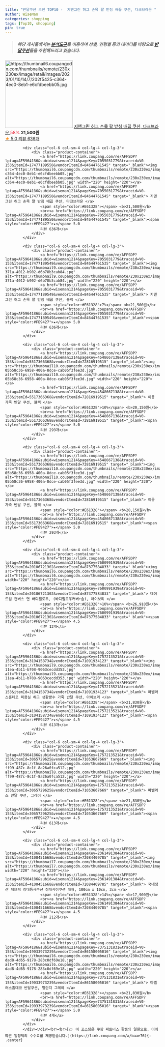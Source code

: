 ```yaml
---
title: "반달쿠션 추천 TOP10 -  지앤그린 허그 손목 팔 받침 배꼽 쿠션, 다크브라운 "
author: WiseMan
categories: shopping
tags: [Top10, shopping]
pin: true
---
```


> ##### 해당 게시물에서는 [**분석도구**](https://itemscout.io/)를 이용하여 **성별**, **연령별** 등의 데이터를 바탕으로 [**반달쿠션**](https://link.coupang.com/a/baae76)들을 추천해드리고 있습니다.
<div class="container"><div class="row">
            <div class="col-6 col-sm-4 col-lg-4 col-lg-3">
                <div class="product-container">
                    <a href="https://link.coupang.com/re/AFFSDP?lptag=AF5964186&subid=wiseman1214&pageKey=7055031779&traceid=V0-153&itemId=17477189550&vendorItemId=84644761545" target="_blank"><img src="https://thumbnail6.coupangcdn.com/thumbnails/remote/230x230ex/image/retail/images/2023/01/10/14/7/202f5425-c364-4ec0-8eb1-e6cfdbeebb05.jpg" alt="https://thumbnail6.coupangcdn.com/thumbnails/remote/230x230ex/image/retail/images/2023/01/10/14/7/202f5425-c364-4ec0-8eb1-e6cfdbeebb05.jpg" width="220" height="220"></a>
                    <a href="https://link.coupang.com/re/AFFSDP?lptag=AF5964186&subid=wiseman1214&pageKey=7055031779&traceid=V0-153&itemId=17477189550&vendorItemId=84644761545" target="_blank"> 지앤그린 허그 손목 팔 받침 배꼽 쿠션, 다크브라운 </a>
                    <span style="color:#E61328">58%</span> <b>21,500원</b>
                    <br><a href="https://link.coupang.com/re/AFFSDP?lptag=AF5964186&subid=wiseman1214&pageKey=7055031779&traceid=V0-153&itemId=17477189550&vendorItemId=84644761545" target="_blank"><span style="color:#FE9427">★</span> 5.0
                    리뷰 636개</a>
                </div>
            </div>
            
            <div class="col-6 col-sm-4 col-lg-4 col-lg-3">
                <div class="product-container">
                    <a href="https://link.coupang.com/re/AFFSDP?lptag=AF5964186&subid=wiseman1214&pageKey=7055031779&traceid=V0-153&itemId=17477189550&vendorItemId=84644761545" target="_blank"><img src="https://thumbnail6.coupangcdn.com/thumbnails/remote/230x230ex/image/retail/images/2023/01/10/14/7/202f5425-c364-4ec0-8eb1-e6cfdbeebb05.jpg" alt="https://thumbnail6.coupangcdn.com/thumbnails/remote/230x230ex/image/retail/images/2023/01/10/14/7/202f5425-c364-4ec0-8eb1-e6cfdbeebb05.jpg" width="220" height="220"></a>
                    <a href="https://link.coupang.com/re/AFFSDP?lptag=AF5964186&subid=wiseman1214&pageKey=7055031779&traceid=V0-153&itemId=17477189550&vendorItemId=84644761545" target="_blank"> 지앤그린 허그 손목 팔 받침 배꼽 쿠션, 다크브라운 </a>
                    <span style="color:#E61328"></span> <b>21,500원</b>
                    <br><a href="https://link.coupang.com/re/AFFSDP?lptag=AF5964186&subid=wiseman1214&pageKey=7055031779&traceid=V0-153&itemId=17477189550&vendorItemId=84644761545" target="_blank"><span style="color:#FE9427">★</span> 5.0
                    리뷰 636개</a>
                </div>
            </div>
            
            <div class="col-6 col-sm-4 col-lg-4 col-lg-3">
                <div class="product-container">
                    <a href="https://link.coupang.com/re/AFFSDP?lptag=AF5964186&subid=wiseman1214&pageKey=7055031779&traceid=V0-153&itemId=17477189549&vendorItemId=84644761535" target="_blank"><img src="https://thumbnail9.coupangcdn.com/thumbnails/remote/230x230ex/image/retail/images/2023/01/10/14/3/7ebbdcb4-371a-4012-b902-d6b78b3cab84.jpg" alt="https://thumbnail9.coupangcdn.com/thumbnails/remote/230x230ex/image/retail/images/2023/01/10/14/3/7ebbdcb4-371a-4012-b902-d6b78b3cab84.jpg" width="220" height="220"></a>
                    <a href="https://link.coupang.com/re/AFFSDP?lptag=AF5964186&subid=wiseman1214&pageKey=7055031779&traceid=V0-153&itemId=17477189549&vendorItemId=84644761535" target="_blank"> 지앤그린 허그 손목 팔 받침 배꼽 쿠션, 블랙 </a>
                    <span style="color:#E61328">7%</span> <b>21,500원</b>
                    <br><a href="https://link.coupang.com/re/AFFSDP?lptag=AF5964186&subid=wiseman1214&pageKey=7055031779&traceid=V0-153&itemId=17477189549&vendorItemId=84644761535" target="_blank"><span style="color:#FE9427">★</span> 5.0
                    리뷰 636개</a>
                </div>
            </div>
            
            <div class="col-6 col-sm-4 col-lg-4 col-lg-3">
                <div class="product-container">
                    <a href="https://link.coupang.com/re/AFFSDP?lptag=AF5964186&subid=wiseman1214&pageKey=4548667138&traceid=V0-153&itemId=5517366368&vendorItemId=72816919515" target="_blank"><img src="https://thumbnail10.coupangcdn.com/thumbnails/remote/230x230ex/image/retail/images/507059642188177-05b58c36-6958-400a-8dce-cab05f3fee3d.jpg" alt="https://thumbnail10.coupangcdn.com/thumbnails/remote/230x230ex/image/retail/images/507059642188177-05b58c36-6958-400a-8dce-cab05f3fee3d.jpg" width="220" height="220"></a>
                    <a href="https://link.coupang.com/re/AFFSDP?lptag=AF5964186&subid=wiseman1214&pageKey=4548667138&traceid=V0-153&itemId=5517366368&vendorItemId=72816919515" target="_blank"> 이몽 가죽 반달 쿠션, 블랙 </a>
                    <span style="color:#E61328">10%</span> <b>20,150원</b>
                    <br><a href="https://link.coupang.com/re/AFFSDP?lptag=AF5964186&subid=wiseman1214&pageKey=4548667138&traceid=V0-153&itemId=5517366368&vendorItemId=72816919515" target="_blank"><span style="color:#FE9427">★</span> 5.0
                    리뷰 293개</a>
                </div>
            </div>
            
            <div class="col-6 col-sm-4 col-lg-4 col-lg-3">
                <div class="product-container">
                    <a href="https://link.coupang.com/re/AFFSDP?lptag=AF5964186&subid=wiseman1214&pageKey=4548667138&traceid=V0-153&itemId=5517366368&vendorItemId=72816919515" target="_blank"><img src="https://thumbnail10.coupangcdn.com/thumbnails/remote/230x230ex/image/retail/images/507059642188177-05b58c36-6958-400a-8dce-cab05f3fee3d.jpg" alt="https://thumbnail10.coupangcdn.com/thumbnails/remote/230x230ex/image/retail/images/507059642188177-05b58c36-6958-400a-8dce-cab05f3fee3d.jpg" width="220" height="220"></a>
                    <a href="https://link.coupang.com/re/AFFSDP?lptag=AF5964186&subid=wiseman1214&pageKey=4548667138&traceid=V0-153&itemId=5517366368&vendorItemId=72816919515" target="_blank"> 이몽 가죽 반달 쿠션, 블랙 </a>
                    <span style="color:#E61328"></span> <b>20,150원</b>
                    <br><a href="https://link.coupang.com/re/AFFSDP?lptag=AF5964186&subid=wiseman1214&pageKey=4548667138&traceid=V0-153&itemId=5517366368&vendorItemId=72816919515" target="_blank"><span style="color:#FE9427">★</span> 5.0
                    리뷰 293개</a>
                </div>
            </div>
            
            <div class="col-6 col-sm-4 col-lg-4 col-lg-3">
                <div class="product-container">
                    <a href="https://link.coupang.com/re/AFFSDP?lptag=AF5964186&subid=wiseman1214&pageKey=7600991939&traceid=V0-153&itemId=20106721302&vendorItemId=87377584833" target="_blank"><img src="https://thumbnail6.coupangcdn.com/thumbnails/remote/230x230ex/image/vendor_inventory/ace4/94e16b51d60d7fa49c026406c92de7a7139631a0a4edfae5478197d487cb.jpg" alt="https://thumbnail6.coupangcdn.com/thumbnails/remote/230x230ex/image/vendor_inventory/ace4/94e16b51d60d7fa49c026406c92de7a7139631a0a4edfae5478197d487cb.jpg" width="220" height="220"></a>
                    <a href="https://link.coupang.com/re/AFFSDP?lptag=AF5964186&subid=wiseman1214&pageKey=7600991939&traceid=V0-153&itemId=20106721302&vendorItemId=87377584833" target="_blank"> 데이드림 캔버스 면 바디필로우, (바디필로우커버+솜), 아이보리 </a>
                    <span style="color:#E61328">10%</span> <b>26,910원</b>
                    <br><a href="https://link.coupang.com/re/AFFSDP?lptag=AF5964186&subid=wiseman1214&pageKey=7600991939&traceid=V0-153&itemId=20106721302&vendorItemId=87377584833" target="_blank"><span style="color:#FE9427">★</span> 4.5
                    리뷰 12개</a>
                </div>
            </div>
            
            <div class="col-6 col-sm-4 col-lg-4 col-lg-3">
                <div class="product-container">
                    <a href="https://link.coupang.com/re/AFFSDP?lptag=AF5964186&subid=wiseman1214&pageKey=1757213521&traceid=V0-153&itemId=3104158734&vendorItemId=71091934123" target="_blank"><img src="https://thumbnail9.coupangcdn.com/thumbnails/remote/230x230ex/image/retail/images/2020/07/10/14/7/2e54fe0d-11ea-4b11-b708-9063cecdd353.jpg" alt="https://thumbnail9.coupangcdn.com/thumbnails/remote/230x230ex/image/retail/images/2020/07/10/14/7/2e54fe0d-11ea-4b11-b708-9063cecdd353.jpg" width="220" height="220"></a>
                    <a href="https://link.coupang.com/re/AFFSDP?lptag=AF5964186&subid=wiseman1214&pageKey=1757213521&traceid=V0-153&itemId=3104158734&vendorItemId=71091934123" target="_blank"> 마벨러스홈데코 미용실 허그 생활방수 가죽 반달 쿠션, 아이보리 </a>
                    <span style="color:#E61328"></span> <b>21,830원</b>
                    <br><a href="https://link.coupang.com/re/AFFSDP?lptag=AF5964186&subid=wiseman1214&pageKey=1757213521&traceid=V0-153&itemId=3104158734&vendorItemId=71091934123" target="_blank"><span style="color:#FE9427">★</span> 4.5
                    리뷰 613개</a>
                </div>
            </div>
            
            <div class="col-6 col-sm-4 col-lg-4 col-lg-3">
                <div class="product-container">
                    <a href="https://link.coupang.com/re/AFFSDP?lptag=AF5964186&subid=wiseman1214&pageKey=1757213521&traceid=V0-153&itemId=3065729625&vendorItemId=71053667669" target="_blank"><img src="https://thumbnail8.coupangcdn.com/thumbnails/remote/230x230ex/image/retail/images/2020/07/06/11/9/61a41fdd-ff99-487c-8c1f-8a26a0fca512.jpg" alt="https://thumbnail8.coupangcdn.com/thumbnails/remote/230x230ex/image/retail/images/2020/07/06/11/9/61a41fdd-ff99-487c-8c1f-8a26a0fca512.jpg" width="220" height="220"></a>
                    <a href="https://link.coupang.com/re/AFFSDP?lptag=AF5964186&subid=wiseman1214&pageKey=1757213521&traceid=V0-153&itemId=3065729625&vendorItemId=71053667669" target="_blank"> 마벨러스 반달 쿠션, 그레이 </a>
                    <span style="color:#E61328"></span> <b>21,830원</b>
                    <br><a href="https://link.coupang.com/re/AFFSDP?lptag=AF5964186&subid=wiseman1214&pageKey=1757213521&traceid=V0-153&itemId=3065729625&vendorItemId=71053667669" target="_blank"><span style="color:#FE9427">★</span> 4.5
                    리뷰 613개</a>
                </div>
            </div>
            
            <div class="col-6 col-sm-4 col-lg-4 col-lg-3">
                <div class="product-container">
                    <a href="https://link.coupang.com/re/AFFSDP?lptag=AF5964186&subid=wiseman1214&pageKey=2361491384&traceid=V0-153&itemId=4100451668&vendorItemId=72084409785" target="_blank"><img src="https://thumbnail7.coupangcdn.com/thumbnails/remote/230x230ex/image/vendor_inventory/909b/4b1faa38d5890c8b8de991ad0ece1e31e52d99733f4fade54caf46f20b1d.jpg" alt="https://thumbnail7.coupangcdn.com/thumbnails/remote/230x230ex/image/vendor_inventory/909b/4b1faa38d5890c8b8de991ad0ece1e31e52d99733f4fade54caf46f20b1d.jpg" width="220" height="220"></a>
                    <a href="https://link.coupang.com/re/AFFSDP?lptag=AF5964186&subid=wiseman1214&pageKey=2361491384&traceid=V0-153&itemId=4100451668&vendorItemId=72084409785" target="_blank"> 국내생산 페브릭 침대틈새쿠션 침대사이쿠션 대형, 100cm x 10cm, 3cm </a>
                    <span style="color:#E61328">14%</span> <b>17,900원</b>
                    <br><a href="https://link.coupang.com/re/AFFSDP?lptag=AF5964186&subid=wiseman1214&pageKey=2361491384&traceid=V0-153&itemId=4100451668&vendorItemId=72084409785" target="_blank"><span style="color:#FE9427">★</span> 4.5
                    리뷰 212개</a>
                </div>
            </div>
            
            <div class="col-6 col-sm-4 col-lg-4 col-lg-3">
                <div class="product-container">
                    <a href="https://link.coupang.com/re/AFFSDP?lptag=AF5964186&subid=wiseman1214&pageKey=7375131831&traceid=V0-153&itemId=19033973239&vendorItemId=86158005016" target="_blank"><img src="https://thumbnail6.coupangcdn.com/thumbnails/remote/230x230ex/image/retail/images/2023/06/02/12/9/4f715d5e-dad8-4d65-9178-283c0df69e18.jpg" alt="https://thumbnail6.coupangcdn.com/thumbnails/remote/230x230ex/image/retail/images/2023/06/02/12/9/4f715d5e-dad8-4d65-9178-283c0df69e18.jpg" width="220" height="220"></a>
                    <a href="https://link.coupang.com/re/AFFSDP?lptag=AF5964186&subid=wiseman1214&pageKey=7375131831&traceid=V0-153&itemId=19033973239&vendorItemId=86158005016" target="_blank"> 마벨러스홈데코 반달쿠션, 멜란지 그레이 </a>
                    <span style="color:#E61328"></span> <b>21,830원</b>
                    <br><a href="https://link.coupang.com/re/AFFSDP?lptag=AF5964186&subid=wiseman1214&pageKey=7375131831&traceid=V0-153&itemId=19033973239&vendorItemId=86158005016" target="_blank"><span style="color:#FE9427">★</span> 5.0
                    리뷰 4개</a>
                </div>
            </div>
            </div></div><br><br>[👉 이 포스팅은 쿠팡 파트너스 활동의 일환으로, 이에 따른 일정액의 수수료를 제공받습니다.](https://link.coupang.com/a/baae76){: .center}